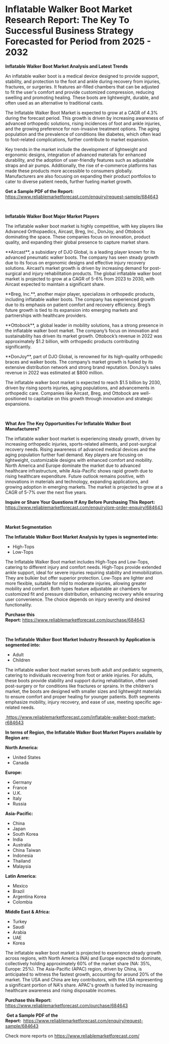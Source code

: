 <p><h1>Inflatable Walker Boot Market Research Report: The Key To Successful Business Strategy Forecasted for Period from 2025 - 2032</h1></p><p><strong>Inflatable Walker Boot Market Analysis and Latest Trends</strong></p>
<p><p>An inflatable walker boot is a medical device designed to provide support, stability, and protection to the foot and ankle during recovery from injuries, fractures, or surgeries. It features air-filled chambers that can be adjusted to fit the user's comfort and provide customized compression, reducing swelling and promoting healing. These boots are lightweight, durable, and often used as an alternative to traditional casts.</p><p>The Inflatable Walker Boot Market is expected to grow at a CAGR of 4.3% during the forecast period. This growth is driven by increasing awareness of advanced orthopedic solutions, rising incidences of foot and ankle injuries, and the growing preference for non-invasive treatment options. The aging population and the prevalence of conditions like diabetes, which often lead to foot-related complications, further contribute to market expansion.</p><p>Key trends in the market include the development of lightweight and ergonomic designs, integration of advanced materials for enhanced durability, and the adoption of user-friendly features such as adjustable straps and air pumps. Additionally, the rise of e-commerce platforms has made these products more accessible to consumers globally. Manufacturers are also focusing on expanding their product portfolios to cater to diverse patient needs, further fueling market growth.</p></p>
<p><strong>Get a Sample PDF of the Report:&nbsp;</strong> <a href="https://www.reliablemarketforecast.com/enquiry/request-sample/684643?utm_campaign=1903&utm_medium=2&utm_source=Github&utm_content=ia&utm_term=20012025&utm_id=inflatable-walker-boot">https://www.reliablemarketforecast.com/enquiry/request-sample/684643</a></p>
<p>&nbsp;</p>
<p><strong>Inflatable Walker Boot Major Market Players</strong></p>
<p><p>The inflatable walker boot market is highly competitive, with key players like Advanced Orthopaedics, Aircast, Breg, Inc., DonJoy, and Ottobock dominating the space. These companies focus on innovation, product quality, and expanding their global presence to capture market share.</p><p>**Aircast**, a subsidiary of DJO Global, is a leading player known for its advanced pneumatic walker boots. The company has seen steady growth due to its focus on ergonomic designs and effective injury recovery solutions. Aircast’s market growth is driven by increasing demand for post-surgical and injury rehabilitation products. The global inflatable walker boot market is projected to grow at a CAGR of 5-6% from 2023 to 2030, with Aircast expected to maintain a significant share.</p><p>**Breg, Inc.**, another major player, specializes in orthopedic products, including inflatable walker boots. The company has experienced growth due to its emphasis on patient comfort and recovery efficiency. Breg’s future growth is tied to its expansion into emerging markets and partnerships with healthcare providers.</p><p>**Ottobock**, a global leader in mobility solutions, has a strong presence in the inflatable walker boot market. The company’s focus on innovation and sustainability has driven its market growth. Ottobock’s revenue in 2022 was approximately $1.2 billion, with orthopedic products contributing significantly.</p><p>**DonJoy**, part of DJO Global, is renowned for its high-quality orthopedic braces and walker boots. The company’s market growth is fueled by its extensive distribution network and strong brand reputation. DonJoy’s sales revenue in 2022 was estimated at $800 million.</p><p>The inflatable walker boot market is expected to reach $1.5 billion by 2030, driven by rising sports injuries, aging populations, and advancements in orthopedic care. Companies like Aircast, Breg, and Ottobock are well-positioned to capitalize on this growth through innovation and strategic expansions.</p></p>
<p>&nbsp;</p>
<p><strong>What Are The Key Opportunities For Inflatable Walker Boot Manufacturers?</strong></p>
<p><p>The inflatable walker boot market is experiencing steady growth, driven by increasing orthopedic injuries, sports-related ailments, and post-surgical recovery needs. Rising awareness of advanced medical devices and the aging population further fuel demand. Key players are focusing on lightweight, customizable designs with enhanced comfort and mobility. North America and Europe dominate the market due to advanced healthcare infrastructure, while Asia-Pacific shows rapid growth due to rising healthcare expenditure. Future outlook remains positive, with innovations in materials and technology, expanding applications, and growing adoption in emerging markets. The market is projected to grow at a CAGR of 5-7% over the next five years.</p></p>
<p><strong>Inquire or Share Your Questions If Any Before Purchasing This Report:</strong> <a href="https://www.reliablemarketforecast.com/enquiry/pre-order-enquiry/684643?utm_campaign=1903&utm_medium=2&utm_source=Github&utm_content=ia&utm_term=20012025&utm_id=inflatable-walker-boot">https://www.reliablemarketforecast.com/enquiry/pre-order-enquiry/684643</a></p>
<p>&nbsp;</p>
<p><strong>Market Segmentation</strong></p>
<p><strong>The Inflatable Walker Boot Market Analysis by types is segmented into:</strong></p>
<p><ul><li>High-Tops</li><li>Low-Tops</li></ul></p>
<p><p>The Inflatable Walker Boot market includes High-Tops and Low-Tops, catering to different injury and comfort needs. High-Tops provide extended ankle support, ideal for severe injuries requiring stability and immobilization. They are bulkier but offer superior protection. Low-Tops are lighter and more flexible, suitable for mild to moderate injuries, allowing greater mobility and comfort. Both types feature adjustable air chambers for customized fit and pressure distribution, enhancing recovery while ensuring user convenience. The choice depends on injury severity and desired functionality.</p></p>
<p><strong>Purchase this Report:&nbsp;</strong><a href="https://www.reliablemarketforecast.com/purchase/684643?utm_campaign=1903&utm_medium=2&utm_source=Github&utm_content=ia&utm_term=20012025&utm_id=inflatable-walker-boot">https://www.reliablemarketforecast.com/purchase/684643</a></p>
<p>&nbsp;</p>
<p><strong>The Inflatable Walker Boot Market Industry Research by Application is segmented into:</strong></p>
<p><ul><li>Adult</li><li>Children</li></ul></p>
<p><p>The inflatable walker boot market serves both adult and pediatric segments, catering to individuals recovering from foot or ankle injuries. For adults, these boots provide stability and support during rehabilitation, often used post-surgery or for conditions like fractures or sprains. In the children's market, the boots are designed with smaller sizes and lightweight materials to ensure comfort and proper healing for younger patients. Both segments emphasize mobility, injury recovery, and ease of use, meeting specific age-related needs.</p></p>
<p><a href="https://www.reliablemarketforecast.com/inflatable-walker-boot-market-r684643?utm_campaign=1903&utm_medium=2&utm_source=Github&utm_content=ia&utm_term=20012025&utm_id=inflatable-walker-boot">&nbsp;https://www.reliablemarketforecast.com/inflatable-walker-boot-market-r684643</a></p>
<p><strong>In terms of Region, the Inflatable Walker Boot Market Players available by Region are:</strong></p>
<p>
    <p> <strong> North America: </strong>
        <ul>
            <li>United States</li>
            <li>Canada</li>
        </ul>
        </p> 
    <p> <strong> Europe: </strong>
        <ul>
            <li>Germany</li>
            <li>France</li>
            <li>U.K.</li>
            <li>Italy</li>
            <li>Russia</li>
        </ul>
        </p> 
    <p> <strong> Asia-Pacific: </strong>
        <ul>
            <li>China</li>
            <li>Japan</li>
            <li>South Korea</li>
            <li>India</li>
            <li>Australia</li>
            <li>China Taiwan</li>
            <li>Indonesia</li>
            <li>Thailand</li>
            <li>Malaysia</li>
        </ul>
        </p> 
    <p> <strong> Latin America: </strong>
        <ul>
            <li>Mexico</li>
            <li>Brazil</li>
            <li>Argentina Korea</li>
            <li>Colombia</li>
        </ul>
        </p> 
    <p> <strong> Middle East & Africa: </strong>
        <ul>
            <li>Turkey</li>
            <li>Saudi</li>
            <li>Arabia</li>
            <li>UAE</li>
            <li>Korea</li>
        </ul>
    </p>
    </p>
<p><p>The inflatable walker boot market is projected to experience steady growth across regions, with North America (NA) and Europe expected to dominate, collectively holding approximately 60% of the market share (NA: 35%, Europe: 25%). The Asia-Pacific (APAC) region, driven by China, is anticipated to witness the fastest growth, accounting for around 20% of the market. The USA and China are key contributors, with the USA representing a significant portion of NA's share. APAC's growth is fueled by increasing healthcare awareness and rising disposable incomes.</p></p>
<p><strong>Purchase this Report: </strong><a href="https://www.reliablemarketforecast.com/purchase/684643?utm_campaign=1903&utm_medium=2&utm_source=Github&utm_content=ia&utm_term=20012025&utm_id=inflatable-walker-boot">https://www.reliablemarketforecast.com/purchase/684643</a></p>
<p>&nbsp;<strong>Get a Sample PDF of the Report:&nbsp;&nbsp;</strong><a href="https://www.reliablemarketforecast.com/enquiry/request-sample/684643?utm_campaign=1903&utm_medium=2&utm_source=Github&utm_content=ia&utm_term=20012025&utm_id=inflatable-walker-boot">https://www.reliablemarketforecast.com/enquiry/request-sample/684643</a></p>
<p><strong></strong></p>
<p>Check more reports on <a href="https://www.reliablemarketforecast.com/?utm_campaign=1903&utm_medium=2&utm_source=Github&utm_content=ia&utm_term=20012025&utm_id=inflatable-walker-boot">https://www.reliablemarketforecast.com/</a></p>